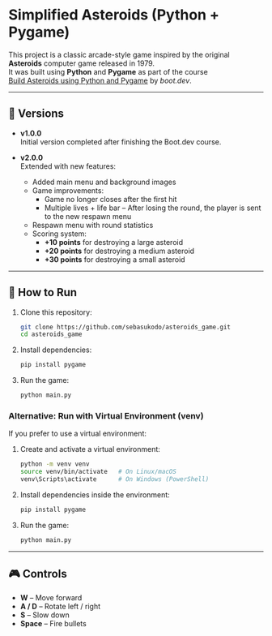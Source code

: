 # Simplified Asteroids (Python + Pygame)

This project is a classic arcade-style game inspired by the original **Asteroids** computer game released in 1979.  
It was built using **Python** and **Pygame** as part of the course  
[Build Asteroids using Python and Pygame](https://boot.dev) by *boot.dev*.

---

## 📌 Versions

- **v1.0.0**  
  Initial version completed after finishing the Boot.dev course.

- **v2.0.0**  
  Extended with new features:
  - Added main menu and background images  
  - Game improvements:    
    - Game no longer closes after the first hit
    - Multiple lives + life bar 
    – After losing the round, the player is sent to the new respawn menu  
  - Respawn menu with round statistics  
  - Scoring system:
    - **+10 points** for destroying a large asteroid  
    - **+20 points** for destroying a medium asteroid  
    - **+30 points** for destroying a small asteroid  

---

## 🚀 How to Run
1. Clone this repository:

   ```bash
   git clone https://github.com/sebasukodo/asteroids_game.git
   cd asteroids_game
   ```

2. Install dependencies:

   ```bash
   pip install pygame
   ```

3. Run the game:

   ```bash
   python main.py
   ```

### Alternative: Run with Virtual Environment (venv)

If you prefer to use a virtual environment:

1. Create and activate a virtual environment:

   ```bash
   python -m venv venv
   source venv/bin/activate   # On Linux/macOS
   venv\Scripts\activate      # On Windows (PowerShell)
   ```

2. Install dependencies inside the environment:

   ```bash
   pip install pygame
   ```

3. Run the game:

   ```bash
   python main.py
   ```


---

## 🎮 Controls

* **W** – Move forward
* **A / D** – Rotate left / right
* **S** – Slow down
* **Space** – Fire bullets